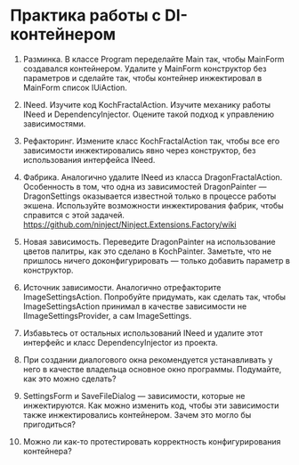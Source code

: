 ﻿# Практика работы с DI-контейнером

1. Разминка. В классе Program переделайте Main так, чтобы MainForm создавался контейнером.
Удалите у MainForm конструктор без параметров и сделайте так, чтобы контейнер инжектировал в MainForm список IUiAction.

2. INeed<T>. Изучите код KochFractalAction. Изучите механику работы INeed<T> и DependencyInjector.
Оцените такой подход к управлению зависимостями.

3. Рефакторинг. Измените класс KochFractalAction так, чтобы все его зависимости инжектировались явно через конструктор, 
без использования интерфейса INeed.

4. Фабрика. Аналогично удалите INeed из класса DragonFractalAction.
Особенность в том, что одна из зависимостей DragonPainter — DragonSettings оказывается известной только в процессе работы экшена.
Используйте возможности инжектирования фабрик, чтобы справится с этой задачей. https://github.com/ninject/Ninject.Extensions.Factory/wiki

5. Новая зависимость. Переведите DragonPainter на использование цветов палитры, как это сделано в KochPainter.
Заметьте, что не пришлось ничего доконфигурировать — только добавить параметр в конструктор.

6. Источник зависимости. Аналогично отрефакторите ImageSettingsAction.
Попробуйте придумать, как сделать так, чтобы ImageSettingsAction принимал в качестве зависимости не IImageSettingsProvider, 
а сам ImageSettings.

7. Избавьтесь от остальных использований INeed и удалите этот интерфейс и класс DependencyInjector из проекта.

8. При создании диалогового окна рекомендуется устанавливать у него в качестве владельца основное окно программы. 
Подумайте, как это можно сделать?

9. SettingsForm и SaveFileDialog — зависимости, которые не инжектируются. Как можно изменить код, чтобы эти зависимости также инжектировались 
контейнером. Зачем это могло бы пригодиться?

10. Можно ли как-то протестировать корректность конфигурирования контейнера?